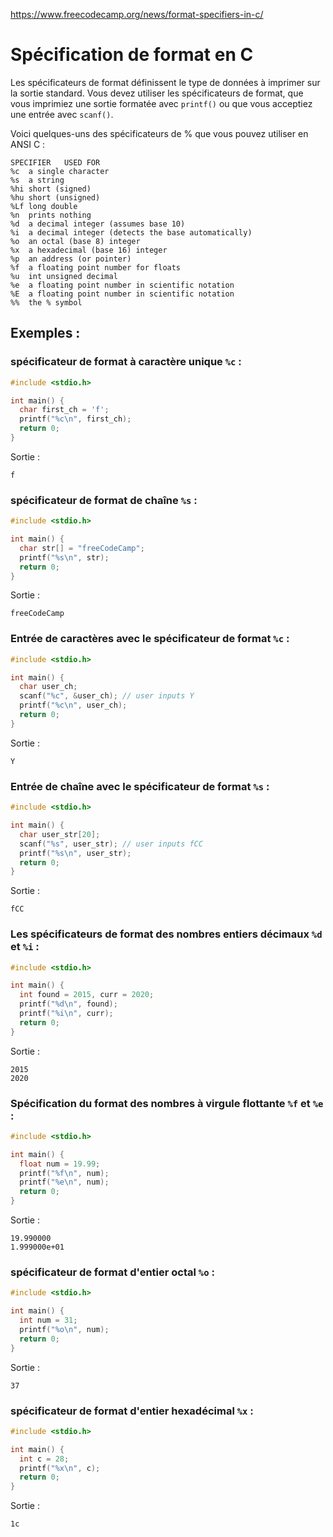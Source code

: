 https://www.freecodecamp.org/news/format-specifiers-in-c/

# Spécification de format en C


Les spécificateurs de format définissent le type de données à imprimer sur la sortie standard. Vous devez utiliser les spécificateurs de format, que vous imprimiez une sortie formatée avec `printf()` ou que vous acceptiez une entrée avec `scanf()`.

Voici quelques-uns des spécificateurs de % que vous pouvez utiliser en ANSI C :



```
SPECIFIER	USED FOR
%c	a single character
%s	a string
%hi	short (signed)
%hu	short (unsigned)
%Lf	long double
%n	prints nothing
%d	a decimal integer (assumes base 10)
%i	a decimal integer (detects the base automatically)
%o	an octal (base 8) integer
%x	a hexadecimal (base 16) integer
%p	an address (or pointer)
%f	a floating point number for floats
%u	int unsigned decimal
%e	a floating point number in scientific notation
%E	a floating point number in scientific notation
%%	the % symbol
```


## Exemples :

### spécificateur de format à caractère unique `%c` :

```c
#include <stdio.h> 

int main() { 
  char first_ch = 'f'; 
  printf("%c\n", first_ch); 
  return 0; 
} 
```

Sortie :

```
f
```

### spécificateur de format de chaîne `%s` :

```c
#include <stdio.h> 

int main() { 
  char str[] = "freeCodeCamp"; 
  printf("%s\n", str); 
  return 0; 
} 
```

Sortie :

```
freeCodeCamp
```

### Entrée de caractères avec le spécificateur de format `%c` :


```c
#include <stdio.h> 

int main() { 
  char user_ch; 
  scanf("%c", &user_ch); // user inputs Y
  printf("%c\n", user_ch); 
  return 0; 
} 
```

Sortie :

```
Y
```

### Entrée de chaîne avec le spécificateur de format `%s` :


```c
#include <stdio.h> 

int main() { 
  char user_str[20]; 
  scanf("%s", user_str); // user inputs fCC
  printf("%s\n", user_str); 
  return 0; 
} 
```

Sortie :

```
fCC
```

### Les spécificateurs de format des nombres entiers décimaux `%d` et `%i` :


```c
#include <stdio.h> 

int main() { 
  int found = 2015, curr = 2020; 
  printf("%d\n", found); 
  printf("%i\n", curr); 
  return 0; 
} 

```

Sortie :

```
2015
2020
```

### Spécification du format des nombres à virgule flottante `%f` et `%e` :


```c
#include <stdio.h>

int main() { 
  float num = 19.99; 
  printf("%f\n", num); 
  printf("%e\n", num); 
  return 0; 
}
```

Sortie :

```
19.990000
1.999000e+01
```


### spécificateur de format d'entier octal `%o` :


```c
#include <stdio.h> 

int main() { 
  int num = 31; 
  printf("%o\n", num); 
  return 0; 
}
```

Sortie :

```
37
```

### spécificateur de format d'entier hexadécimal `%x` :


```c
#include <stdio.h> 

int main() { 
  int c = 28; 
  printf("%x\n", c); 
  return 0; 
} 
```

Sortie :

```
1c
```

